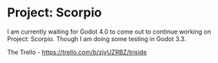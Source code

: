 # Project: Scorpio
I am currently waiting for Godot 4.0 to come out to continue working on Project: Scorpio. Though I am doing some testing in Godot 3.3.

The Trello - https://trello.com/b/zjyUZRBZ/triside
